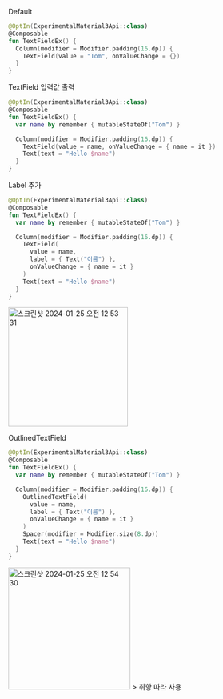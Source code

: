 Default
```kotlin
@OptIn(ExperimentalMaterial3Api::class)
@Composable
fun TextFieldEx() {
  Column(modifier = Modifier.padding(16.dp)) {
    TextField(value = "Tom", onValueChange = {})
  }
}
```

TextField 입력값 출력
```kotlin
@OptIn(ExperimentalMaterial3Api::class)
@Composable
fun TextFieldEx() {
  var name by remember { mutableStateOf("Tom") }

  Column(modifier = Modifier.padding(16.dp)) {
    TextField(value = name, onValueChange = { name = it })
    Text(text = "Hello $name")
  }
}
```

Label 추가
```kotlin
@OptIn(ExperimentalMaterial3Api::class)
@Composable
fun TextFieldEx() {
  var name by remember { mutableStateOf("Tom") }

  Column(modifier = Modifier.padding(16.dp)) {
    TextField(
      value = name,
      label = { Text("이름") },
      onValueChange = { name = it }
    )
    Text(text = "Hello $name")
  }
}
```
<img width="239" alt="스크린샷 2024-01-25 오전 12 53 31" src="https://github.com/Chaebin-Park/Chaebin-Park.github.io/assets/64880435/9b509442-455e-4c1e-8760-f12aaf263277">

OutlinedTextField
```kotlin
@OptIn(ExperimentalMaterial3Api::class)
@Composable
fun TextFieldEx() {
  var name by remember { mutableStateOf("Tom") }

  Column(modifier = Modifier.padding(16.dp)) {
    OutlinedTextField(
      value = name,
      label = { Text("이름") },
      onValueChange = { name = it }
    )
    Spacer(modifier = Modifier.size(8.dp))
    Text(text = "Hello $name")
  }
}
```
<img width="244" alt="스크린샷 2024-01-25 오전 12 54 30" src="https://github.com/Chaebin-Park/Chaebin-Park.github.io/assets/64880435/610f2b7e-c4bb-452f-b845-9838a304e079">
> 취향 따라 사용
